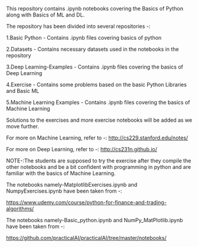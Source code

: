 This repository contains .ipynb notebooks covering the Basics of Python along with Basics of ML and DL.

The repository has been divided into several repositories -:

1.Basic Python - Contains .ipynb files covering basics of python

2.Datasets - Contains necessary datasets used in the notebooks in the repository

3.Deep Learning-Examples - Contains .ipynb files covering the basics of Deep Learning

4.Exercise - Contains some problems based on the basic Python Libraries and Basic ML

5.Machine Learning Examples - Contains .ipynb files covering the basics of Machine Learning

Solutions to the exercises and more exercise notebooks will be added as we move further.

For more on Machine Learning, refer to -:
http://cs229.stanford.edu/notes/

For more on Deep Learning, refer to -:
http://cs231n.github.io/

NOTE-:The students are supposed to try the exercise after they compile the other notebooks and be a bit confident with programming in python and are familiar with the basics of Machine Learning. 

The notebooks namely-MatplotlibExercises.ipynb and NumpyExercises.ipynb have been taken from -:

https://www.udemy.com/course/python-for-finance-and-trading-algorithms/


The notebooks namely-Basic_python.ipynb and NumPy_MatPlotlib.ipynb have been taken from -:

https://github.com/practicalAI/practicalAI/tree/master/notebooks/


